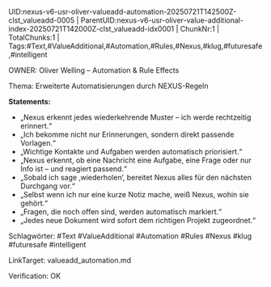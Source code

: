 UID:nexus-v6-usr-oliver-valueadd-automation-20250721T142500Z-clst_valueadd-0005 | ParentUID:nexus-v6-usr-oliver-value-additional-index-20250721T142000Z-clst_valueadd-idx0001 | ChunkNr:1 | TotalChunks:1 | Tags:#Text,#ValueAdditional,#Automation,#Rules,#Nexus,#klug,#futuresafe,#intelligent

OWNER: Oliver Welling – Automation & Rule Effects

Thema: Erweiterte Automatisierungen durch NEXUS-Regeln

**Statements:**  
- „Nexus erkennt jedes wiederkehrende Muster – ich werde rechtzeitig erinnert.“  
- „Ich bekomme nicht nur Erinnerungen, sondern direkt passende Vorlagen.“  
- „Wichtige Kontakte und Aufgaben werden automatisch priorisiert.“  
- „Nexus erkennt, ob eine Nachricht eine Aufgabe, eine Frage oder nur Info ist – und reagiert passend.“  
- „Sobald ich sage ‚wiederholen‘, bereitet Nexus alles für den nächsten Durchgang vor.“  
- „Selbst wenn ich nur eine kurze Notiz mache, weiß Nexus, wohin sie gehört.“  
- „Fragen, die noch offen sind, werden automatisch markiert.“  
- „Jedes neue Dokument wird sofort dem richtigen Projekt zugeordnet.“

Schlagwörter: #Text #ValueAdditional #Automation #Rules #Nexus #klug #futuresafe #intelligent

LinkTarget: valueadd_automation.md  

Verification: OK
